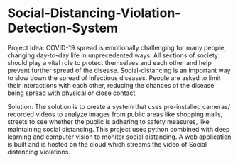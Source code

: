 # Social-Distancing-Violation-Detection-System
Project Idea:  COVID-19 spread is emotionally challenging for many people, changing day-to-day life in unprecedented ways. All sections of society should play a vital role to protect themselves and each other and help prevent further spread of the disease. Social-distancing is an important way to slow down the spread of infectious diseases. People are asked to limit their interactions with each other, reducing the chances of the disease being spread with physical or close contact.

Solution: The solution is to create a system that uses pre-installed cameras/ recorded videos to analyze images from public areas like shopping malls, streets to see whether the public is adhering to safety measures, like maintaining social distancing. This project uses python combined with deep learning and computer vision to monitor social distancing. A web application is built and is hosted on the cloud which streams the video of  Social distancing Violations.
